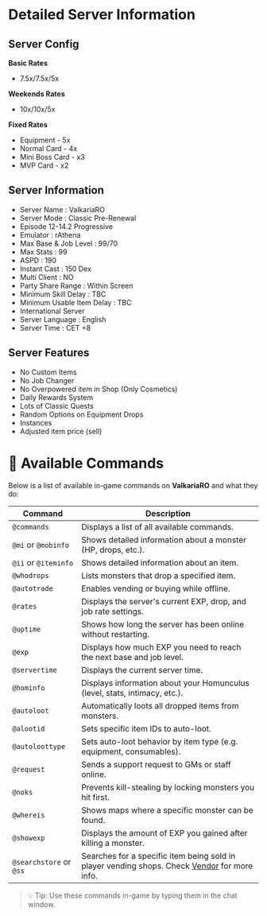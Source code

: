 
# Detailed Server Information

## **Server Config**

**Basic Rates**

+ 7.5x/7.5x/5x

**Weekends Rates**

+ 10x/10x/5x

**Fixed Rates**

+ Equipment - 5x
+ Normal Card - 4x
+ Mini Boss Card - x3
+ MVP Card - x2

## **Server Information**

+ Server Name : ValkariaRO
+ Server Mode : Classic Pre-Renewal
+ Episode 12-14.2 Progressive
+ Emulator : rAthena
+ Max Base & Job Level : 99/70
+ Max Stats : 99
+ ASPD : 190
+ Instant Cast : 150 Dex
+ Multi Client : NO
+ Party Share Range : Within Screen
+ Minimum Skill Delay : TBC
+ Minimum Usable Item Delay : TBC
+ International Server
+ Server Language : English
+ Server Time : CET +8

## **Server Features**

+ No Custom Items
+ No Job Changer
+ No Overpowered item in Shop (Only Cosmetics)
+ Daily Rewards System
+ Lots of Classic Quests
+ Random Options on Equipment Drops
+ Instances
+ Adjusted item price (sell)


# 📜 Available Commands

Below is a list of available in-game commands on **ValkariaRO** and what they do:

| Command            | Description                                                                 |
|--------------------|-----------------------------------------------------------------------------|
| `@commands`        | Displays a list of all available commands.                                  |
| `@mi` or `@mobinfo`| Shows detailed information about a monster (HP, drops, etc.).               |
| `@ii` or `@iteminfo`| Shows detailed information about an item.                                  |
| `@whodrops`        | Lists monsters that drop a specified item.                                  |
| `@autotrade`       | Enables vending or buying while offline.                                    |
| `@rates`           | Displays the server's current EXP, drop, and job rate settings.             |
| `@uptime`          | Shows how long the server has been online without restarting.               |
| `@exp`             | Displays how much EXP you need to reach the next base and job level.        |
| `@servertime`      | Displays the current server time.                                            |
| `@hominfo`         | Displays information about your Homunculus (level, stats, intimacy, etc.).  |
| `@autoloot`        | Automatically loots all dropped items from monsters.                        |
| `@alootid`         | Sets specific item IDs to auto-loot.                                        |
| `@autoloottype`    | Sets auto-loot behavior by item type (e.g. equipment, consumables).         |
| `@request`         | Sends a support request to GMs or staff online.                             |
| `@noks`            | Prevents kill-stealing by locking monsters you hit first.                   |
| `@whereis`         | Shows maps where a specific monster can be found.                           |
| `@showexp`         | Displays the amount of EXP you gained after killing a monster.              |
| `@searchstore` or `@ss` | Searches for a specific item being sold in player vending shops. Check [Vendor](vendor.md) for more info.      |

> 💡 Tip: Use these commands in-game by typing them in the chat window.

